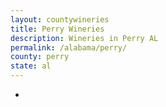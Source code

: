 ```yaml
---
layout: countywineries
title: Perry Wineries
description: Wineries in Perry AL
permalink: /alabama/perry/
county: perry
state: al
---
```

-
